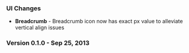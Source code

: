 ### UI Changes

- **Breadcrumb** - Breadcrumb icon now has exact px value to alleviate vertical align issues

### Version 0.1.0 - Sep 25, 2013